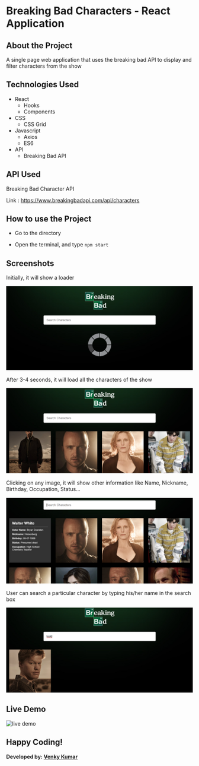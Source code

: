 # Breaking Bad Characters - React Application   

## About the Project
A single page web application that uses the breaking bad API to display and filter characters from the show

## Technologies Used

- React
  - Hooks
  - Components
- CSS
  - CSS Grid
- Javascript
  - Axios
  - ES6
- API
  - Breaking Bad API


## API Used
Breaking Bad Character API

Link : https://www.breakingbadapi.com/api/characters

## How to use the Project
- Go to the directory

- Open the terminal, and type `npm start`


## Screenshots

<p>Initially, it will show a loader</p>

![demo1](Screenshots/ss3.png)

<p>After 3-4 seconds, it will load all the characters of the show</p>

![demo2](Screenshots/ss1.png)

<p>Clicking on any image, it will show other information like Name, Nickname, Birthday, Occupation, Status...</p>

![demo3](Screenshots/ss2.png)

<p>User can search a particular character by typing his/her name in the search box</p>

![demo4](Screenshots/ss4.png)

## Live Demo

![live demo](Screenshots/demo.gif)

## Happy Coding!

<strong>Developed by: <a href="https://github.com/BoddepallyVenkatesh06">Venky Kumar</a>